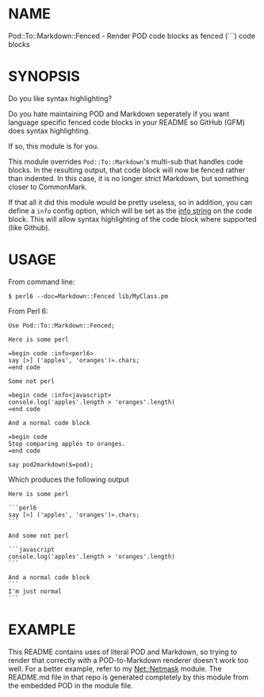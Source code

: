 NAME
====
Pod::To::Markdown::Fenced - Render POD code blocks as fenced (```) code blocks

SYNOPSIS
========
Do you like syntax highlighting?

Do you hate maintaining POD and Markdown seperately if you want language specific fenced code blocks in your README so GitHub (GFM) does syntax highlighting.

If so, this module is for you.

This module overrides `Pod::To::Markdown`'s multi-sub that handles code blocks. In the resulting output, that code block will now be fenced rather than indented. In this case, it is no longer strict Markdown, but something closer to CommonMark.

If that all it did this module would be pretty useless, so in addition, you can define a `info` config option, which will be set as the [info string](http://spec.commonmark.org/0.12/#info-string) on the code block. This will allow syntax highlighting of the code block where supported (like Github).

USAGE
=====
From command line:

    $ perl6 --doc=Markdown::Fenced lib/MyClass.pm

From Perl 6:

    Use Pod::To::Markdown::Fenced;

    Here is some perl

    =begin code :info<perl6>
    say [>] ('apples', 'oranges')».chars;
    =end code

    Some not perl

    =begin code :info<javascript>
    console.log('apples'.length > 'oranges'.length)
    =end code

    And a normal code block

    =begin code
    Stop comparing apples to oranges.
    =end code

    say pod2markdown($=pod);

Which produces the following output

    Here is some perl

    ```perl6
    say [>] ('apples', 'oranges')».chars;
    ```

    And some not perl

    ```javascript
    console.log('apples'.length > 'oranges'.length)
    ```

    And a normal code block
    ```
    I'm just normal
    ```

EXAMPLE 
=======

This README contains uses of literal POD and Markdown, so trying to render that correctly with a POD-to-Markdown renderer doesn't work too well. For a better example, refer to my [Net::Netmask](https://github.com/0racle/p6-Net-Netmask) module. The README.md file in that repo is generated completely by this module from the embedded POD in the module file.

